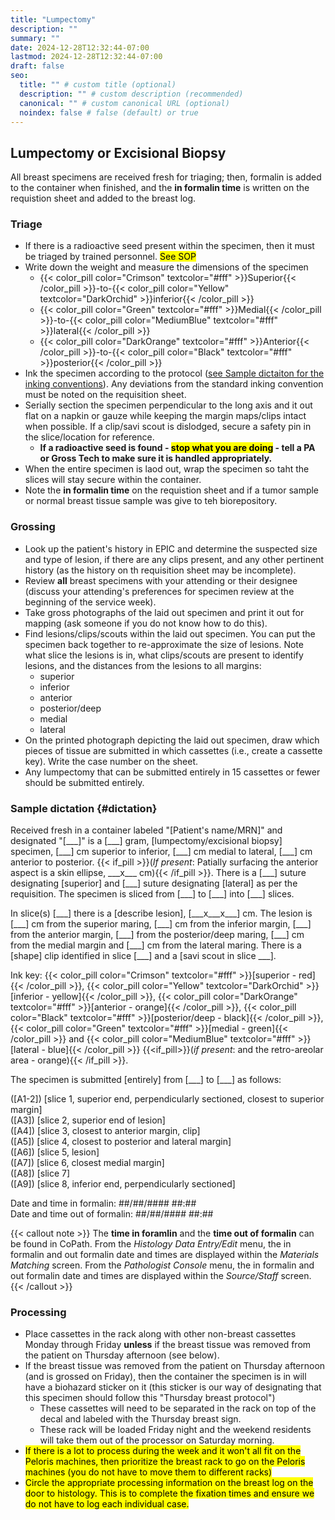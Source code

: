 ```yaml
---
title: "Lumpectomy"
description: ""
summary: ""
date: 2024-12-28T12:32:44-07:00
lastmod: 2024-12-28T12:32:44-07:00
draft: false
seo:
  title: "" # custom title (optional)
  description: "" # custom description (recommended)
  canonical: "" # custom canonical URL (optional)
  noindex: false # false (default) or true
---
```

## Lumpectomy or Excisional Biopsy

All breast specimens are received fresh for triaging; then, formalin is added to the container when finished, and the **in formalin time** is written on the requistion sheet and added to the breast log.

### Triage
- If there is a radioactive seed present within the specimen, then it must be triaged by trained personnel. <mark>See SOP</mark>
- Write down the weight and measure the dimensions of the specimen
  - {{< color_pill color="Crimson" textcolor="#fff" >}}Superior{{< /color_pill >}}-to-{{< color_pill color="Yellow" textcolor="DarkOrchid" >}}inferior{{< /color_pill >}}
  - {{< color_pill color="Green" textcolor="#fff" >}}Medial{{< /color_pill >}}-to-{{< color_pill color="MediumBlue" textcolor="#fff" >}}lateral{{< /color_pill >}}
  - {{< color_pill color="DarkOrange" textcolor="#fff" >}}Anterior{{< /color_pill >}}-to-{{< color_pill color="Black" textcolor="#fff" >}}posterior{{< /color_pill >}}
- Ink the specimen according to the protocol ([see Sample dictaiton for the inking conventions](#dictation)). Any deviations from the standard inking convention must be noted on the requisition sheet.
- Serially section the specimen perpendicular to the long axis and it out flat on a napkin or gauze while keeping the margin maps/clips intact when possible. If a clip/savi scout is dislodged, secure a safety pin in the slice/location for reference.
  - **If a radioactive seed is found - <mark>stop what you are doing</mark> - tell a PA or Gross Tech to make sure it is handled appropriately.**
- When the entire specimen is laod out, wrap the specimen so taht the slices will stay secure within the container.
- Note the **in formalin time** on the requistion sheet and if a tumor sample or normal breast tissue sample was give to teh biorepository.

### Grossing
- Look up the patient's history in EPIC and determine the suspected size and type of lesion, if there are any clips present, and any other pertinent history (as the history on th requisition sheet may be incomplete).
- Review **all** breast specimens with your attending or their designee (discuss your attending's preferences for specimen review at the beginning of the service week).
- Take gross photographs of the laid out specimen and print it out for mapping (ask someone if you do not know how to do this).
- Find lesions/clips/scouts within the laid out specimen. You can put the specimen back together to re-approximate the size of lesions. Note what slice the lesions is in, what clips/scouts are present to identify lesions, and the distances from the lesions to all margins:
    - superior
    - inferior
    - anterior
    - posterior/deep
    - medial
    - lateral
- On the printed photograph depicting the laid out specimen, draw which pieces of tissue are submitted in which cassettes (i.e., create a cassette key). Write the case number on the sheet.
- Any lumpectomy that can be submitted entirely in 15 cassettes or fewer should be submitted entirely.

### Sample dictation {#dictation}
Received fresh in a container labeled "\[Patient's name/MRN\]" and designated "\[\_\_\_\]" is a \[\_\_\_\] gram, \[lumpectomy/excisional biopsy\] specimen, \[\_\_\_\] cm superior to inferior, \[\_\_\_\] cm medial to lateral, \[\_\_\_\] cm anterior to posterior. {{< if_pill >}}(*If present*: Patially surfacing the anterior aspect is a skin ellipse, \_\_\_x\_\_\_ cm){{< /if_pill >}}. There is a \[\_\_\_\] suture designating \[superior\] and \[\_\_\_\] suture designating \[lateral\] as per the requisition. The specimen is sliced from \[\_\_\_\] to \[\_\_\_\] into \[\_\_\_\] slices.

In slice(s) \[\_\_\_\] there is a \[describe lesion\], \[\_\_\_x\_\_\_x\_\_\_\] cm. The lesion is \[\_\_\_\] cm from the superior maring, \[\_\_\_\] cm from the inferior margin, \[\_\_\_\] from the anterior margin, \[\_\_\_\] from the posterior/deep maring, \[\_\_\_\] cm from the medial margin and \[\_\_\_\] cm from the lateral maring. There is a \[shape\] clip identified in slice \[\_\_\_\] and a \[savi scout in slice \_\_\_\].

Ink key: {{< color_pill color="Crimson" textcolor="#fff" >}}\[superior - red\]{{< /color_pill >}}, {{< color_pill color="Yellow" textcolor="DarkOrchid" >}}\[inferior - yellow\]{{< /color_pill >}}, {{< color_pill color="DarkOrange" textcolor="#fff" >}}\[anterior - orange\]{{< /color_pill >}}, {{< color_pill color="Black" textcolor="#fff" >}}\[posterior/deep - black\]{{< /color_pill >}}, {{< color_pill color="Green" textcolor="#fff" >}}\[medial - green\]{{< /color_pill >}} and {{< color_pill color="MediumBlue" textcolor="#fff" >}}\[lateral - blue\]{{< /color_pill >}} {{<if_pill>}}(*if present*: and the retro-areolar area - orange){{< /if_pill >}}.

The specimen is submitted \[entirely\] from \[\_\_\_\] to \[\_\_\_\] as follows:

([A1-2]) [slice 1, superior end, perpendicularly sectioned, closest to superior margin] </br>
([A3]) [slice 2, superior end of lesion] </br>
([A4]) [slice 3, closest to anterior margin, clip] </br>
([A5]) [slice 4, closest to posterior and lateral margin] </br>
([A6]) [slice 5, lesion] </br>
([A7]) [slice 6, closest medial margin] </br>
([A8]) [slice 7] </br>
([A9]) [slice 8, inferior end, perpendicularly sectioned]

Date and time in formalin: ##/##/#### ##:##</br>
Date and time out of formalin: ##/##/#### ##:##

{{< callout note >}} The **time in foramlin** and the **time out of formalin** can be found in CoPath. From the *Histology Data Entry/Edit* menu, the in formalin and out formalin date and times are displayed within the *Materials Matching* screen. From the *Pathologist Console* menu, the in formalin and out formalin date and times are displayed within the *Source/Staff* screen. {{< /callout >}}

### Processing
- Place cassettes in the rack along with other non-breast cassettes Monday through Friday **unless** if the breast tissue was removed from the patient on Thursday afternoon (see below).
- If the breast tissue was removed from the patient on Thursday afternoon (and is grossed on Friday), then the container the specimen is in will have a biohazard sticker on it (this sticker is our way of designating that this specimen should follow this "Thursday breast protocol")
  - These cassettes will need to be separated in the rack on top of the decal and labeled with the Thursday breast sign.
  - These rack will be loaded Friday night and the weekend residents will take them out of the processor on Saturday morning.
- <mark>If there is a lot to process during the week and it won't all fit on the Peloris machines, then prioritize the breast rack to go on the Peloris machines (you do not have to move them to different racks)</mark>
- <mark>Circle the appropriate processing information on the breast log on the door to histology. This is to complete the fixation times and ensure we do not have to log each individual case.</mark>
